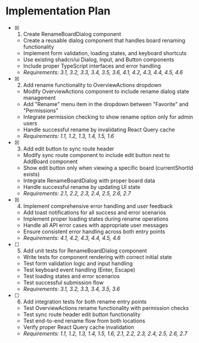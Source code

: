# Implementation Plan

- [x] 1. Create RenameBoardDialog component
  - Create a reusable dialog component that handles board renaming functionality
  - Implement form validation, loading states, and keyboard shortcuts
  - Use existing shadcn/ui Dialog, Input, and Button components
  - Include proper TypeScript interfaces and error handling
  - _Requirements: 3.1, 3.2, 3.3, 3.4, 3.5, 3.6, 4.1, 4.2, 4.3, 4.4, 4.5, 4.6_

- [x] 2. Add rename functionality to OverviewActions dropdown
  - Modify OverviewActions component to include rename dialog state management
  - Add "Rename" menu item in the dropdown between "Favorite" and "Permissions"
  - Integrate permission checking to show rename option only for admin users
  - Handle successful rename by invalidating React Query cache
  - _Requirements: 1.1, 1.2, 1.3, 1.4, 1.5, 1.6_

- [x] 3. Add edit button to sync route header
  - Modify sync route component to include edit button next to AddBoard component
  - Show edit button only when viewing a specific board (currentShortId exists)
  - Integrate RenameBoardDialog with proper board data
  - Handle successful rename by updating UI state
  - _Requirements: 2.1, 2.2, 2.3, 2.4, 2.5, 2.6, 2.7_

- [x] 4. Implement comprehensive error handling and user feedback
  - Add toast notifications for all success and error scenarios
  - Implement proper loading states during rename operations
  - Handle all API error cases with appropriate user messages
  - Ensure consistent error handling across both entry points
  - _Requirements: 4.1, 4.2, 4.3, 4.4, 4.5, 4.6_

- [ ] 5. Add unit tests for RenameBoardDialog component
  - Write tests for component rendering with correct initial state
  - Test form validation logic and input handling
  - Test keyboard event handling (Enter, Escape)
  - Test loading states and error scenarios
  - Test successful submission flow
  - _Requirements: 3.1, 3.2, 3.3, 3.4, 3.5, 3.6_

- [ ] 6. Add integration tests for both rename entry points
  - Test OverviewActions rename functionality with permission checks
  - Test sync route header edit button functionality
  - Test end-to-end rename flow from both locations
  - Verify proper React Query cache invalidation
  - _Requirements: 1.1, 1.2, 1.3, 1.4, 1.5, 1.6, 2.1, 2.2, 2.3, 2.4, 2.5, 2.6, 2.7_
